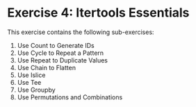 # Exercise 4: Itertools Essentials

This exercise contains the following sub-exercises:

1. Use Count to Generate IDs
2. Use Cycle to Repeat a Pattern
3. Use Repeat to Duplicate Values
4. Use Chain to Flatten
5. Use Islice
6. Use Tee
7. Use Groupby
8. Use Permutations and Combinations
